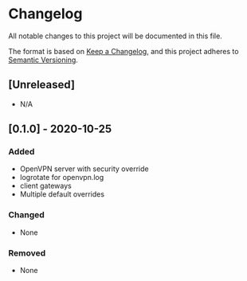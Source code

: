 # Changelog
All notable changes to this project will be documented in this file.

The format is based on [Keep a Changelog](https://keepachangelog.com/en/1.0.0/),
and this project adheres to [Semantic Versioning](https://semver.org/spec/v2.0.0.html).

## [Unreleased]
- N/A

## [0.1.0] - 2020-10-25
### Added
- OpenVPN server with security override
- logrotate for openvpn.log
- client gateways
- Multiple default overrides

### Changed
- None
  
### Removed
- None
